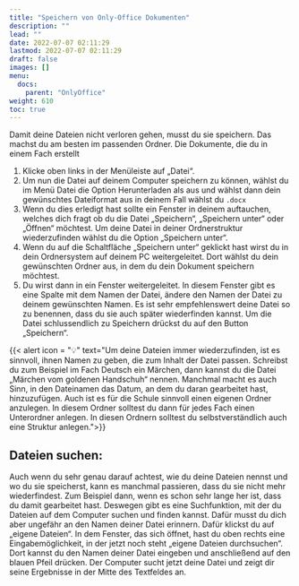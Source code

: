 ```yaml
---
title: "Speichern von Only-Office Dokumenten"
description: ""
lead: ""
date: 2022-07-07 02:11:29
lastmod: 2022-07-07 02:11:29
draft: false
images: []
menu:
  docs:
    parent: "OnlyOffice"
weight: 610
toc: true
---
```


Damit deine Dateien nicht verloren gehen, musst du sie speichern. Das machst du am besten im passenden Ordner. Die Dokumente, die du in einem Fach erstellt 

1. Klicke oben links in der Menüleiste auf „Datei“.
2. Um nun die Datei auf deinem Computer speichern zu können, 
   wählst du im Menü Datei die Option Herunterladen als aus und wählst dann dein gewünschtes 
   Dateiformat aus in deinem Fall wählst du `.docx`
3. Wenn du dies erledigt hast sollte ein Fenster in deinem auftauchen, welches dich fragt ob du die Datei „Speichern“, „Speichern unter“ oder „Öffnen“ möchtest.
   Um deine Datei in deiner Ordnerstruktur wiederzufinden wählst du die Option „Speichern unter“.
4. Wenn du auf die Schaltfläche „Speichern unter“ geklickt hast wirst du in dein Ordnersystem auf deinem PC weitergeleitet. Dort wählst du dein gewünschten Ordner aus, in dem du dein Dokument speichern möchtest.   
5. Du wirst dann in ein Fenster weitergeleitet. In diesem Fenster gibt es eine Spalte mit dem Namen der Datei, ändere den Namen der Datei zu deinem gewünschten Namen. Es ist sehr empfehlenswert deine Datei so zu benennen, dass du sie auch später wiederfinden kannst. Um die Datei schlussendlich zu Speichern drückst du auf den Button „Speichern“.

{{< alert icon = "💡" text="Um deine Dateien immer wiederzufinden, ist es sinnvoll, ihnen Namen zu geben, die zum Inhalt der Datei passen. Schreibst du zum Beispiel im Fach Deutsch ein Märchen, dann kannst du die Datei „Märchen vom goldenen Handschuh“ nennen. Manchmal macht es auch Sinn, in den Dateinamen das Datum, an dem du daran gearbeitet hast, hinzuzufügen. Auch ist es für die Schule sinnvoll einen eigenen Ordner anzulegen. In diesem Ordner solltest du dann für jedes Fach einen Unterordner anlegen. In diesen Ordnern solltest du selbstverständlich auch eine Struktur anlegen.">}}

## Dateien suchen: 
Auch wenn du sehr genau darauf achtest, wie du deine Dateien nennst und wo du sie speicherst, kann es manchmal passieren, dass du sie nicht mehr wiederfindest. Zum Beispiel dann, wenn es schon sehr lange her ist, dass du damit gearbeitet hast. Deswegen gibt es eine Suchfunktion, mit der du Dateien auf dem Computer suchen und finden kannst. Dafür musst du dich aber ungefähr an den Namen deiner Datei erinnern. Dafür klickst du auf „eigene Dateien“. In dem Fenster, das sich öffnet, hast du oben rechts eine Eingabemöglichkeit, in der jetzt noch steht „eigene Dateien durchsuchen“. Dort kannst du den Namen deiner Datei eingeben und anschließend auf den blauen Pfeil drücken. Der Computer sucht jetzt deine Datei und zeigt dir seine Ergebnisse in der Mitte des Textfeldes an. 

